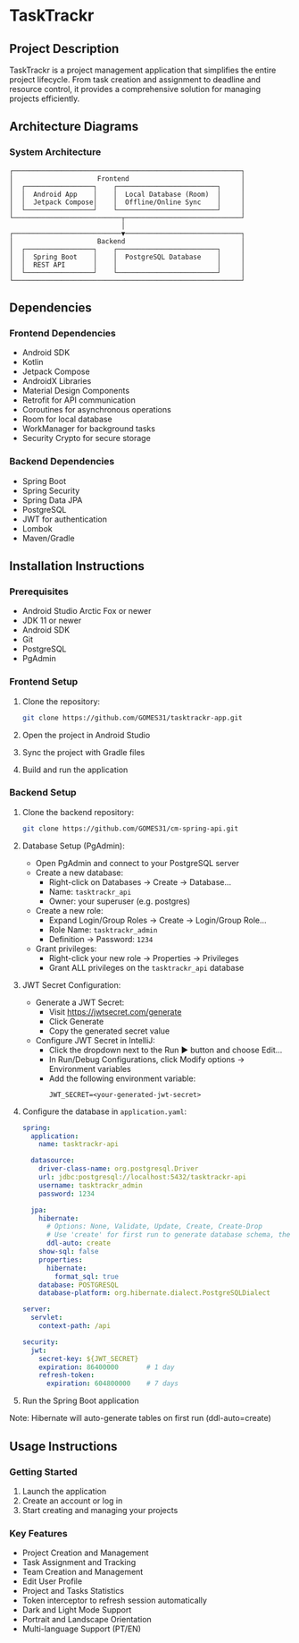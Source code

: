 # TaskTrackr

## Project Description
TaskTrackr is a project management application that simplifies the entire project lifecycle. From task creation and assignment to deadline and resource control, it provides a comprehensive solution for managing projects efficiently.

## Architecture Diagrams

### System Architecture
```
┌─────────────────────────────────────────────────────────┐
│                     Frontend                            │
│  ┌─────────────────┐    ┌─────────────────────────┐     │
│  │  Android App    │    │  Local Database (Room)  │     │
│  │  Jetpack Compose│    │  Offline/Online Sync    │     │
│  └─────────────────┘    └─────────────────────────┘     │
└───────────────────────────┬─────────────────────────────┘
                            │
┌───────────────────────────▼─────────────────────────────┐
│                     Backend                             │
│  ┌─────────────────┐    ┌─────────────────────────┐     │
│  │  Spring Boot    │    │  PostgreSQL Database    │     │
│  │  REST API       │    │                         │     │
│  └─────────────────┘    └─────────────────────────┘     │
└─────────────────────────────────────────────────────────┘
```

## Dependencies

### Frontend Dependencies
- Android SDK
- Kotlin
- Jetpack Compose
- AndroidX Libraries
- Material Design Components
- Retrofit for API communication
- Coroutines for asynchronous operations
- Room for local database
- WorkManager for background tasks
- Security Crypto for secure storage

### Backend Dependencies
- Spring Boot
- Spring Security
- Spring Data JPA
- PostgreSQL
- JWT for authentication
- Lombok
- Maven/Gradle

## Installation Instructions

### Prerequisites
- Android Studio Arctic Fox or newer
- JDK 11 or newer
- Android SDK
- Git
- PostgreSQL
- PgAdmin

### Frontend Setup
1. Clone the repository:
   ```bash
   git clone https://github.com/GOMES31/tasktrackr-app.git
   ```

2. Open the project in Android Studio

3. Sync the project with Gradle files

4. Build and run the application

### Backend Setup
1. Clone the backend repository:
   ```bash
   git clone https://github.com/GOMES31/cm-spring-api.git
   ```

2. Database Setup (PgAdmin):
    - Open PgAdmin and connect to your PostgreSQL server
    - Create a new database:
        - Right-click on Databases → Create → Database…
        - Name: `tasktrackr_api`
        - Owner: your superuser (e.g. postgres)
    - Create a new role:
        - Expand Login/Group Roles → Create → Login/Group Role…
        - Role Name: `tasktrackr_admin`
        - Definition → Password: `1234`
    - Grant privileges:
        - Right-click your new role → Properties → Privileges
        - Grant ALL privileges on the `tasktrackr_api` database

3. JWT Secret Configuration:
    - Generate a JWT Secret:
        - Visit https://jwtsecret.com/generate
        - Click Generate
        - Copy the generated secret value
    - Configure JWT Secret in IntelliJ:
        - Click the dropdown next to the Run ▶️ button and choose Edit…
        - In Run/Debug Configurations, click Modify options → Environment variables
        - Add the following environment variable:
          ```
          JWT_SECRET=<your-generated-jwt-secret>
          ```

4. Configure the database in `application.yaml`:
   ```yaml
   spring:
     application:
       name: tasktrackr-api

     datasource:
       driver-class-name: org.postgresql.Driver
       url: jdbc:postgresql://localhost:5432/tasktrackr-api
       username: tasktrackr_admin
       password: 1234

     jpa:
       hibernate:
         # Options: None, Validate, Update, Create, Create-Drop
         # Use 'create' for first run to generate database schema, then change to 'update'
         ddl-auto: create
       show-sql: false
       properties:
         hibernate:
           format_sql: true
       database: POSTGRESQL
       database-platform: org.hibernate.dialect.PostgreSQLDialect

   server:
     servlet:
       context-path: /api

   security:
     jwt:
       secret-key: ${JWT_SECRET}
       expiration: 86400000       # 1 day
       refresh-token:
         expiration: 604800000    # 7 days
   ```

5. Run the Spring Boot application

Note: Hibernate will auto-generate tables on first run (ddl-auto=create)

## Usage Instructions

### Getting Started
1. Launch the application
2. Create an account or log in
3. Start creating and managing your projects

### Key Features
- Project Creation and Management
- Task Assignment and Tracking
- Team Creation and Management
- Edit User Profile
- Project and Tasks Statistics
- Token interceptor to refresh session automatically
- Dark and Light Mode Support
- Portrait and Landscape Orientation
- Multi-language Support (PT/EN) 